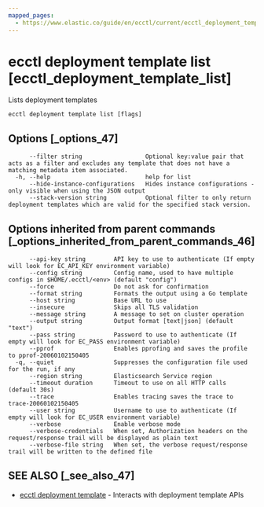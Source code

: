```yaml
---
mapped_pages:
  - https://www.elastic.co/guide/en/ecctl/current/ecctl_deployment_template_list.html
---
```


# ecctl deployment template list [ecctl_deployment_template_list]

Lists deployment templates

```
ecctl deployment template list [flags]
```


## Options [_options_47]

```
      --filter string                  Optional key:value pair that acts as a filter and excludes any template that does not have a matching metadata item associated.
  -h, --help                           help for list
      --hide-instance-configurations   Hides instance configurations - only visible when using the JSON output
      --stack-version string           Optional filter to only return deployment templates which are valid for the specified stack version.
```


## Options inherited from parent commands [_options_inherited_from_parent_commands_46]

```
      --api-key string        API key to use to authenticate (If empty will look for EC_API_KEY environment variable)
      --config string         Config name, used to have multiple configs in $HOME/.ecctl/<env> (default "config")
      --force                 Do not ask for confirmation
      --format string         Formats the output using a Go template
      --host string           Base URL to use
      --insecure              Skips all TLS validation
      --message string        A message to set on cluster operation
      --output string         Output format [text|json] (default "text")
      --pass string           Password to use to authenticate (If empty will look for EC_PASS environment variable)
      --pprof                 Enables pprofing and saves the profile to pprof-20060102150405
  -q, --quiet                 Suppresses the configuration file used for the run, if any
      --region string         Elasticsearch Service region
      --timeout duration      Timeout to use on all HTTP calls (default 30s)
      --trace                 Enables tracing saves the trace to trace-20060102150405
      --user string           Username to use to authenticate (If empty will look for EC_USER environment variable)
      --verbose               Enable verbose mode
      --verbose-credentials   When set, Authorization headers on the request/response trail will be displayed as plain text
      --verbose-file string   When set, the verbose request/response trail will be written to the defined file
```


## SEE ALSO [_see_also_47]

* [ecctl deployment template](/reference/ecctl_deployment_template.md)	 - Interacts with deployment template APIs

